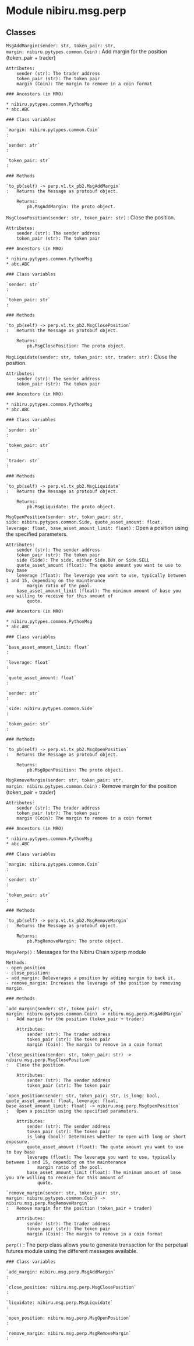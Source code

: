 Module nibiru.msg.perp
======================

Classes
-------

`MsgAddMargin(sender: str, token_pair: str, margin: nibiru.pytypes.common.Coin)`
:   Add margin for the position (token_pair + trader)

    Attributes:
        sender (str): The trader address
        token_pair (str): The token pair
        margin (Coin): The margin to remove in a coin format

    ### Ancestors (in MRO)

    * nibiru.pytypes.common.PythonMsg
    * abc.ABC

    ### Class variables

    `margin: nibiru.pytypes.common.Coin`
    :

    `sender: str`
    :

    `token_pair: str`
    :

    ### Methods

    `to_pb(self) ‑> perp.v1.tx_pb2.MsgAddMargin`
    :   Returns the Message as protobuf object.

        Returns:
            pb.MsgAddMargin: The proto object.

`MsgClosePosition(sender: str, token_pair: str)`
:   Close the position.

    Attributes:
        sender (str): The sender address
        token_pair (str): The token pair

    ### Ancestors (in MRO)

    * nibiru.pytypes.common.PythonMsg
    * abc.ABC

    ### Class variables

    `sender: str`
    :

    `token_pair: str`
    :

    ### Methods

    `to_pb(self) ‑> perp.v1.tx_pb2.MsgClosePosition`
    :   Returns the Message as protobuf object.

        Returns:
            pb.MsgClosePosition: The proto object.

`MsgLiquidate(sender: str, token_pair: str, trader: str)`
:   Close the position.

    Attributes:
        sender (str): The sender address
        token_pair (str): The token pair

    ### Ancestors (in MRO)

    * nibiru.pytypes.common.PythonMsg
    * abc.ABC

    ### Class variables

    `sender: str`
    :

    `token_pair: str`
    :

    `trader: str`
    :

    ### Methods

    `to_pb(self) ‑> perp.v1.tx_pb2.MsgLiquidate`
    :   Returns the Message as protobuf object.

        Returns:
            pb.MsgLiquidate: The proto object.

`MsgOpenPosition(sender: str, token_pair: str, side: nibiru.pytypes.common.Side, quote_asset_amount: float, leverage: float, base_asset_amount_limit: float)`
:   Open a position using the specified parameters.

    Attributes:
        sender (str): The sender address
        token_pair (str): The token pair
        side (Side): The side, either Side.BUY or Side.SELL
        quote_asset_amount (float): The quote amount you want to use to buy base
        leverage (float): The leverage you want to use, typically between 1 and 15, depending on the maintenance
            margin ratio of the pool.
        base_asset_amount_limit (float): The minimum amount of base you are willing to receive for this amount of
            quote.

    ### Ancestors (in MRO)

    * nibiru.pytypes.common.PythonMsg
    * abc.ABC

    ### Class variables

    `base_asset_amount_limit: float`
    :

    `leverage: float`
    :

    `quote_asset_amount: float`
    :

    `sender: str`
    :

    `side: nibiru.pytypes.common.Side`
    :

    `token_pair: str`
    :

    ### Methods

    `to_pb(self) ‑> perp.v1.tx_pb2.MsgOpenPosition`
    :   Returns the Message as protobuf object.

        Returns:
            pb.MsgOpenPosition: The proto object.

`MsgRemoveMargin(sender: str, token_pair: str, margin: nibiru.pytypes.common.Coin)`
:   Remove margin for the position (token_pair + trader)

    Attributes:
        sender (str): The trader address
        token_pair (str): The token pair
        margin (Coin): The margin to remove in a coin format

    ### Ancestors (in MRO)

    * nibiru.pytypes.common.PythonMsg
    * abc.ABC

    ### Class variables

    `margin: nibiru.pytypes.common.Coin`
    :

    `sender: str`
    :

    `token_pair: str`
    :

    ### Methods

    `to_pb(self) ‑> perp.v1.tx_pb2.MsgRemoveMargin`
    :   Returns the Message as protobuf object.

        Returns:
            pb.MsgRemoveMargin: The proto object.

`MsgsPerp()`
:   Messages for the Nibiru Chain x/perp module

    Methods:
    - open_position
    - close_position:
    - add_margin: Deleverages a position by adding margin to back it.
    - remove_margin: Increases the leverage of the position by removing margin.

    ### Methods

    `add_margin(sender: str, token_pair: str, margin: nibiru.pytypes.common.Coin) ‑> nibiru.msg.perp.MsgAddMargin`
    :   Add margin for the position (token_pair + trader)

        Attributes:
            sender (str): The trader address
            token_pair (str): The token pair
            margin (Coin): The margin to remove in a coin format

    `close_position(sender: str, token_pair: str) ‑> nibiru.msg.perp.MsgClosePosition`
    :   Close the position.

        Attributes:
            sender (str): The sender address
            token_pair (str): The token pair

    `open_position(sender: str, token_pair: str, is_long: bool, quote_asset_amount: float, leverage: float, base_asset_amount_limit: float) ‑> nibiru.msg.perp.MsgOpenPosition`
    :   Open a posiiton using the specified parameters.

        Attributes:
            sender (str): The sender address
            token_pair (str): The token pair
            is_long (bool): Determines whether to open with long or short exposure.
            quote_asset_amount (float): The quote amount you want to use to buy base
            leverage (float): The leverage you want to use, typically between 1 and 15, depending on the maintenance
                margin ratio of the pool.
            base_asset_amount_limit (float): The minimum amount of base you are willing to receive for this amount of
                quote.

    `remove_margin(sender: str, token_pair: str, margin: nibiru.pytypes.common.Coin) ‑> nibiru.msg.perp.MsgRemoveMargin`
    :   Remove margin for the position (token_pair + trader)

        Attributes:
            sender (str): The trader address
            token_pair (str): The token pair
            margin (Coin): The margin to remove in a coin format

`perp()`
:   The perp class allows you to generate transaction for the perpetual futures module using the different messages
    available.

    ### Class variables

    `add_margin: nibiru.msg.perp.MsgAddMargin`
    :

    `close_position: nibiru.msg.perp.MsgClosePosition`
    :

    `liquidate: nibiru.msg.perp.MsgLiquidate`
    :

    `open_position: nibiru.msg.perp.MsgOpenPosition`
    :

    `remove_margin: nibiru.msg.perp.MsgRemoveMargin`
    :
